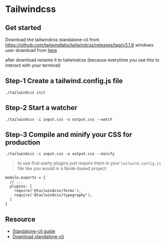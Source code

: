 # Tailwindcss

## Get started
Download the tailwindcss standalone-cli from https://github.com/tailwindlabs/tailwindcss/releases/tag/v3.1.8
windows user download from [here](https://github.com/tailwindlabs/tailwindcss/releases/download/v3.1.8/tailwindcss-windows-x64.exe)

after download rename it to tailwindcss (because everytime you use this to interact with your terminal)


## Step-1 Create a tailwind.config.js file
`./tailwindcss init`

## Step-2 Start a watcher
`./tailwindcss -i input.css -o output.css --watch`

## Step-3 Compile and minify your CSS for production
`./tailwindcss -i input.css -o output.css --minify`


> to use first-party plugins
just require them in your `tailwind.config.js` file like you would in a Node-based project:

```
module.exports = {
  // ...
  plugins: [
    require('@tailwindcss/forms'),
    require('@tailwindcss/typography'),
  ]
}
```

## Resource
* [Standalone-cli guide](https://tailwindcss.com/blog/standalone-cli)
* [Download standalone-cli](https://github.com/tailwindlabs/tailwindcss/releases/tag/v3.1.8)